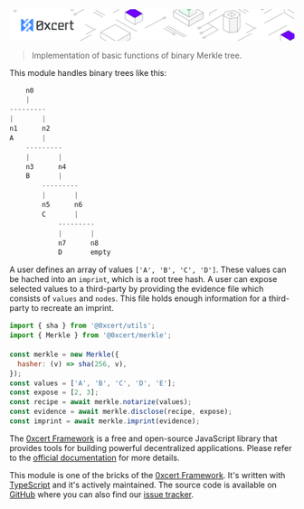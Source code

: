 <img src="https://github.com/0xcert/framework/raw/master/assets/cover-sub.png" />

> Implementation of basic functions of binary Merkle tree.

This module handles binary trees like this:

```ts
    n0
    |
---------
|       |
n1      n2
A       |
    ---------
    |       |
    n3      n4
    B       |
        ---------
        |       |
        n5      n6
        C       |
            ---------
            |       |
            n7      n8
            D       empty
```

A user defines an array of values `['A', 'B', 'C', 'D']`. These values can be hached into an `imprint`, which is a root tree hash. A user can expose selected values to a third-party by providing the evidence file which consists of `values` and `nodes`. This file holds enough information for a third-party to recreate an imprint.

```js
import { sha } from '@0xcert/utils'; 
import { Merkle } from '@0xcert/merkle'; 

const merkle = new Merkle({
  hasher: (v) => sha(256, v),
});
const values = ['A', 'B', 'C', 'D', 'E'];
const expose = [2, 3];
const recipe = await merkle.notarize(values);
const evidence = await merkle.disclose(recipe, expose);
const imprint = await merkle.imprint(evidence);
```

The [0xcert Framework](https://docs.0xcert.org) is a free and open-source JavaScript library that provides tools for building powerful decentralized applications. Please refer to the [official documentation](https://docs.0xcert.org) for more details.

This module is one of the bricks of the [0xcert Framework](https://docs.0xcert.org). It's written with [TypeScript](https://www.typescriptlang.org) and it's actively maintained. The source code is available on [GitHub](https://github.com/0xcert/framework) where you can also find our [issue tracker](https://github.com/0xcert/framework/issues).

